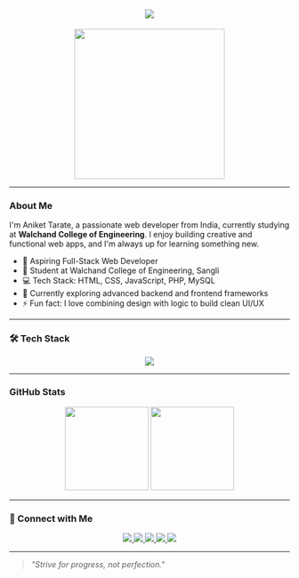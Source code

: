 <!-- Typing SVG Effect -->
<h1 align="center">
  <img src="https://readme-typing-svg.demolab.com/?lines=Hi,+I'm+Aniket+Tarate;Web+Developer+from+India;Student+at+Walchand+College&center=true&width=500&height=50">
</h1>

<p align="center">
  <img src="https://media.giphy.com/media/qgQUggAC3Pfv687qPC/giphy.gif" width="270" />
</p>

---

### About Me

I'm Aniket Tarate, a passionate web developer from India, currently studying at **Walchand College of Engineering**. I enjoy building creative and functional web apps, and I'm always up for learning something new.

- 🚀 Aspiring Full-Stack Web Developer  
- 🏫 Student at Walchand College of Engineering, Sangli  
- 💻 Tech Stack: HTML, CSS, JavaScript, PHP, MySQL  
- 🌱 Currently exploring advanced backend and frontend frameworks  
- ⚡ Fun fact: I love combining design with logic to build clean UI/UX  

---

### 🛠️ Tech Stack

<p align="center">
  <img src="https://skillicons.dev/icons?i=html,css,js,php,mysql,bootstrap,figma,git,github,vscode" />
</p>

---

### GitHub Stats

<p align="center">
  <img src="https://github-readme-stats.vercel.app/api?username=aniket-tarate&show_icons=true&theme=tokyonight" height="150" />
  <img src="https://github-readme-stats.vercel.app/api/top-langs/?username=aniket-tarate&layout=compact&theme=tokyonight" height="150"/>
</p>

---

### 🔗 Connect with Me

<p align="center">
  <a href="https://www.linkedin.com/in/aniket-tarate-11b797265?utm_source=share&utm_campaign=share_via&utm_content=profile&utm_medium=android_app">
    <img src="https://img.shields.io/badge/LinkedIn-blue?style=for-the-badge&logo=linkedin" />
  </a>
  <a href="mailto: aniket0150@gmail.com.com">
    <img src="https://img.shields.io/badge/Gmail-D14836?style=for-the-badge&logo=gmail&logoColor=white" />
  </a>
  <a href="https://www.instagram.com/yourusername/">
    <img src="https://img.shields.io/badge/Instagram-E4405F?style=for-the-badge&logo=instagram&logoColor=white" />
  </a>
  <a href="https://leetcode.com/yourusername/">
    <img src="https://img.shields.io/badge/LeetCode-FFA116?style=for-the-badge&logo=leetcode&logoColor=black" />
  </a>
  <a href="https://www.hackerrank.com/profile/aniket_tarate">
    <img src="https://img.shields.io/badge/HackerEarth-323754?style=for-the-badge&logo=hackerearth&logoColor=white" />
  </a>
</p>



---

> *"Strive for progress, not perfection."*

